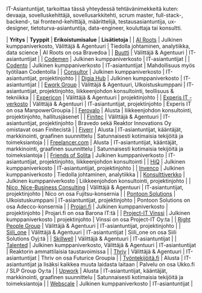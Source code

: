 IT-Asiantuntijat, tarkoittaa tässä yhteydessä tehtävänimekkeitä kuten: devaaja, sovelluskehittäjä, sovellusarkkitehti, scrum master, full-stack-, backend-, tai frontend-kehittäjä, määrittelijä, testausasiantuntija, ux-designer, tietoturva-asiantuntija, data-engineer, kouluttaja tai konsultti.

| **Yritys** | **Tyyppit** | **Erikoistumisalue** | **Lisätietoja** |
| [AI Roots](https://www.rootsof.ai/) | Julkinen kumppaniverkosto, Välittäjä & Agentuuri | Tiedolla johtaminen, analytiikka, data science | AI Roots on osa Bravedoa |
| [Buutti](https://buutticonsulting.com/buutti-job-hotline/) | Välittäjä & Agentuuri | IT-asiantuntijat |
| [Codemen](https://www.codemen.fi/verkosto/) | Julkinen kumppaniverkosto | IT-asiantuntijat |
| [Codento](https://codento.fi/meista-codento/kumppanit/) | Julkinen kumppaniverkosto | IT-asiantuntijat | Mahdollisuus myös työtilaan Codentolla |
| [Consultor](https://www.consultor.fi) | Julkinen kumppaniverkosto | IT-asiantuntijat, projektinjohto |
| [Digia Hub](https://resources.digia.com/digia-hub) | Julkinen kumppaniverkosto | IT-asiantuntijat |
| [Ework Group](https://www.eworkgroup.com) | Välittäjä & Agentuuri, Ulkoistuskumppani | IT-asiantuntijat, projektinjohto, liikkeenjohdon konsultointi, teollisuus & tekniikka |
| [Expericon](http://expericon.fi/) | Välittäjä & Agentuuri | projektinjohto |
| [Experis IT - verkosto](https://www.experis.fi/tyonhakijat/liity-verkostoomme/experis-it-verkosto) | Välittäjä & Agentuuri | IT-asiantuntijat, projektinjohto | Experis IT on osa ManpowerGroupia |
| [Ferovalo](https://www.ferovalo.com) | Alusta | liikkeenjohdon konsultointi, projektinjohto, hallitusjäsenet |
| [Finitec](https://www.finitec.fi) | Välittäjä & Agentuuri | IT-asiantuntijat, projektinjohto | Bravedo sekä Reaktor Innovations Oy omistavat osan Finitecistä |
| [Fiverr](https://www.fiverr.com) | Alusta | IT-asiantuntijat, kääntäjät, markkinointi, graafinen suunnittelu | Satunnaisesti kotimaisia tekijöitä ja toimeksiantoja |
| [Freelancer.com](https://www.freelancer.com/) | Alusta | IT-asiantuntijat, kääntäjät, markkinointi, graafinen suunnittelu | Satunnaisesti kotimaisia tekijöitä ja toimeksiantoja |
| [Friends of Solita](https://www.solita.fi/friends-of-solita/) | Julkinen kumppaniverkosto | IT-asiantuntijat, projektinjohto, liikkeenjohdon konsultointi |
| [HiQ](https://hiq.fi/alihankintakumppanuudet/freelancer) | Julkinen kumppaniverkosto | IT-asiantuntijat, projektinjohto |
| [Invenco](https://www.invenco.fi/kumppaniverkosto/) | Julkinen kumppaniverkosto | Tiedolla johtaminen, analytiikka |
| [Konsulttiverkko](https://konsulttiverkko.fi/) | Julkinen kumppaniverkosto | Liikkeenjohdon konsultointi, projektinjohto |
| [Nico, Nice-Business Consulting](https://www.nico.fi/loyda-it-toimeksianto) | Välittäjä & Agentuuri | IT-asiantuntijat, projektinjohto | Nico on osa Fujitsu-konsernia |
| [Pontoon Solutions](https://www.pontoonsolutions.com) | Ulkoistuskumppani | IT-asiantuntijat, projektinjohto | Pontoon Solutions on osa Adecco-konsernia |
| [Projari.fi](https://www.projari.fi) | Julkinen kumppaniverkosto | projektinjohto | Projari.fi on osa Barona IT:tä |
| [Project-IT Vinssi](https://www.projektivinssi.fi/liity-vinssiin/) | Julkinen kumppaniverkosto | projektinjohto | Vinssi on osa Project-IT Oy:ta |
| [Right People Group](https://rightpeoplegroup.com/fi/) | Välittäjä & Agentuuri | IT-asiantuntijat, projektinjohto |
| [Siili_one](https://campaign.siili.com/one) | Välittäjä & Agentuuri | IT-asiantuntijat | Siili_one on osa Siili Solutions Oyj:tä |
| [Skillwell](https://www.skillwell.fi/it-osaajille) | Välittäjä & Agentuuri | IT-asiantuntijat |
| [Talented](https://talented.fi/fi/) | Julkinen kumppaniverkosto, Välittäjä & Agentuuri | IT-asiantuntijat | Reaktorin ammattilaisia taustavoimissa |
| [Thriv](https://www.thriv.dev) | Välittäjä & Agentuuri | IT-asiantuntijat | Thriv on osa Futurice Groupia |
| [Työntekijöitä.fi](https://www.tyontekijoita.fi/) | Alusta | IT-asiantuntijat ja lisäksi kaikkea muuta laidasta laitaan | Palvelu on osa Ukko.fi / SLP Group Oy:ta |
| [Upwork](https://www.upwork.com) | Alusta | IT-asiantuntijat, kääntäjät, markkinointi, graafinen suunnittelu | Satunnaisesti kotimaisia tekijöitä ja toimeksiantoja |
| [Webscale](https://webscale.fi/rekry/yhteistyokumppaniksi/) | Julkinen kumppaniverkosto | IT-asiantuntijat |
